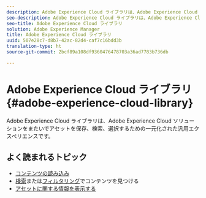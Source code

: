 ```yaml
---
description: Adobe Experience Cloud ライブラリは、Adobe Experience Cloud ソリューションをまたいでアセットを保存、検索、選択するための一元化された汎用エクスペリエンスです。
seo-description: Adobe Experience Cloud ライブラリは、Adobe Experience Cloud ソリューションをまたいでアセットを保存、検索、選択するための一元化された汎用エクスペリエンスです。
seo-title: Adobe Experience Cloud ライブラリ
solution: Adobe Experience Manager
title: Adobe Experience Cloud ライブラリ
uuid: 507e28c7-d8b7-42ac-82d4-caf7c16bdd3b
translation-type: ht
source-git-commit: 2bcf89a108df9360476478703a36ad7783b736db

---
```



# Adobe Experience Cloud ライブラリ{#adobe-experience-cloud-library}

Adobe Experience Cloud ライブラリは、Adobe Experience Cloud ソリューションをまたいでアセットを保存、検索、選択するための一元化された汎用エクスペリエンスです。

## よく読まれるトピック

* [コンテンツの読み込み](/help/c-library-about/c-importing-and-uploading/c-importing-and-uploading.md)
* [検索](/help/c-library-about/c-assets/c-search-for-assets.md)または[フィルタリング](/help/c-library-about/c-assets/c-filter-assets.md)でコンテンツを見つける
* [アセットに関する情報を表示する](/help/c-library-about/c-assets/c-view-detailed-information-for-an-asset.md)
